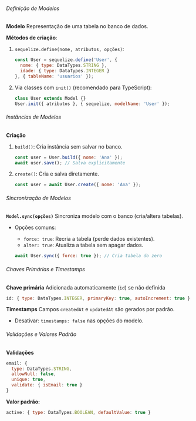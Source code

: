 ###### Definição de Modelos

**Modelo**
Representação de uma tabela no banco de dados.

**Métodos de criação**:
1. `sequelize.define(nome, atributos, opções)`:
	```js
	const User = sequelize.define('User', {
	  nome: { type: DataTypes.STRING },
	  idade: { type: DataTypes.INTEGER }
	}, { tableName: 'usuarios' });
	```

2. Via classes com `init()` (recomendado para TypeScript):
	```js
	class User extends Model {}
	User.init({ atributos }, { sequelize, modelName: 'User' });
	```

###### Instâncias de Modelos

**Criação**
1. `build()`: Cria instância sem salvar no banco.
	```js
	const user = User.build({ nome: 'Ana' });
	await user.save(); // Salva explicitamente
	```

2. `create()`: Cria e salva diretamente.
	```js
	const user = await User.create({ nome: 'Ana' });
	```

###### Sincronização de Modelos

**`Model.sync(opções)`**
Sincroniza modelo com o banco (cria/altera tabelas).
- Opções comuns:
	- `force: true`: Recria a tabela (perde dados existentes).
	- `alter: true`: Atualiza a tabela sem apagar dados.

	```js
	await User.sync({ force: true }); // Cria tabela do zero
	```

###### Chaves Primárias e Timestamps

**Chave primária**
Adicionada automaticamente (`id`) se não definida
```js
id: { type: DataTypes.INTEGER, primaryKey: true, autoIncrement: true }
```

**Timestamps**
Campos `createdAt` e `updatedAt` são gerados por padrão.
- Desativar: `timestamps: false` nas opções do modelo.

###### Validações e Valores Padrão
**Validações**
```js
email: {
  type: DataTypes.STRING,
  allowNull: false,
  unique: true,
  validate: { isEmail: true }
}
```

**Valor padrão:**
```js
active: { type: DataTypes.BOOLEAN, defaultValue: true }
```

